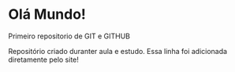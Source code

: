 # Olá Mundo! 
 Primeiro repositorio de GIT e GITHUB

 Repositório criado duranter aula e estudo.
Essa linha foi adicionada diretamente pelo site!
